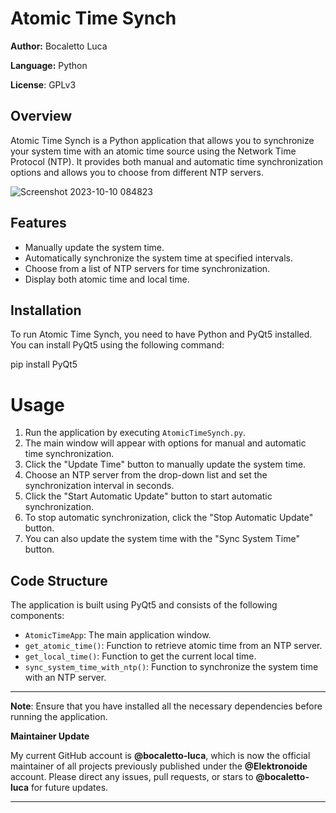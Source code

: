 # Atomic Time Synch

**Author:** Bocaletto Luca

**Language:** Python

**License**: GPLv3

## Overview

Atomic Time Synch is a Python application that allows you to synchronize your system time with an atomic time source using the Network Time Protocol (NTP). It provides both manual and automatic time synchronization options and allows you to choose from different NTP servers.

![Screenshot 2023-10-10 084823](https://github.com/elektronoide/Atomic-Time-Synch/assets/134635227/265a98a6-43d5-45ed-85d5-63d40659576c)

## Features

- Manually update the system time.
- Automatically synchronize the system time at specified intervals.
- Choose from a list of NTP servers for time synchronization.
- Display both atomic time and local time.

## Installation

To run Atomic Time Synch, you need to have Python and PyQt5 installed. You can install PyQt5 using the following command:

pip install PyQt5

# Usage

1. Run the application by executing `AtomicTimeSynch.py`.
2. The main window will appear with options for manual and automatic time synchronization.
3. Click the "Update Time" button to manually update the system time.
4. Choose an NTP server from the drop-down list and set the synchronization interval in seconds.
5. Click the "Start Automatic Update" button to start automatic synchronization.
6. To stop automatic synchronization, click the "Stop Automatic Update" button.
7. You can also update the system time with the "Sync System Time" button.

## Code Structure

The application is built using PyQt5 and consists of the following components:

- `AtomicTimeApp`: The main application window.
- `get_atomic_time()`: Function to retrieve atomic time from an NTP server.
- `get_local_time()`: Function to get the current local time.
- `sync_system_time_with_ntp()`: Function to synchronize the system time with an NTP server.

---

**Note**: Ensure that you have installed all the necessary dependencies before running the application.

**Maintainer Update**

My current GitHub account is **@bocaletto-luca**, which is now the official maintainer of all projects previously published under the **@Elektronoide** account. Please direct any issues, pull requests, or stars to **@bocaletto-luca** for future updates.

---
